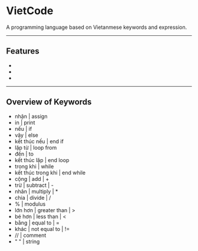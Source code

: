 # VietCode

A programming language based on Vietanmese keywords and expression.

---

## Features
-
-
-

---

## Overview of Keywords

- nhận  | assign
- in  | print 
- nếu  | if
- vậy  | else
- kết thúc nếu  | end if 
- lặp từ  | loop from
- đến  | to
- kết thúc lặp  | end loop 
- trong khi  | while
- kết thúc trong khi  | end while 
- cộng  | add | +
- trừ  | subtract | -
- nhân  | multiply | *
- chia  | divide | /
- %  | modulus 
- lớn hơn  | greater than | >
- bé hơn  | less than | <
- bằng  | equal to | =
- khác  | not equal to | !=
- //  | comment
- " "  | string
